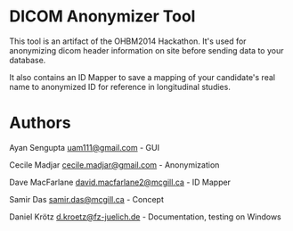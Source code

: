 DICOM Anonymizer Tool
================

This tool is an artifact of the OHBM2014 Hackathon. It's used for anonymizing dicom header information on site before sending data to your database.

It also contains an ID Mapper to save a mapping of your candidate's real name to anonymized ID for reference in longitudinal studies.

Authors
=======

Ayan Sengupta <uam111@gmail.com>              - GUI

Cecile Madjar <cecile.madjar@gmail.com>       - Anonymization

Dave MacFarlane <david.macfarlane2@mcgill.ca> - ID Mapper

Samir Das <samir.das@mcgill.ca>               - Concept

Daniel Krötz <d.kroetz@fz-juelich.de>         - Documentation, testing on Windows
